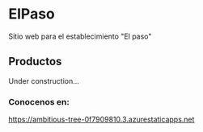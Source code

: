 # ElPaso
Sitio web para el establecimiento "El paso"

## Productos
Under construction...

### Conocenos en:

https://ambitious-tree-0f7909810.3.azurestaticapps.net
